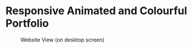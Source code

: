 # Responsive Animated and Colourful Portfolio
 
<figure>
  <figcaption>Website View (on desktop screen)</figcaption>
 
